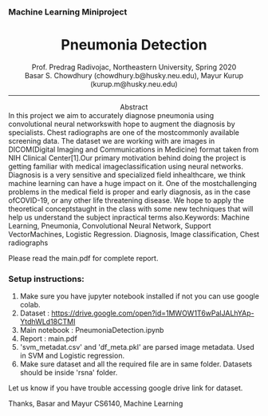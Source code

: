 ### Machine Learning Miniproject
<h1><center>Pneumonia Detection</center></h1> 
<center>Prof. Predrag Radivojac, Northeastern University, Spring 2020
 </center>  
<center>Basar S. Chowdhury (chowdhury.b@husky.neu.edu),  Mayur Kurup (kurup.m@husky.neu.edu)
</center> 

---
<center>Abstract</center> 
In this project we aim to accurately diagnose pneumonia using convolutional neural networkswith hope to augment the diagnosis by specialists. Chest radiographs are one of the mostcommonly available screening data. The dataset we are working with are images in DICOM(Digital Imaging and Communications in Medicine) format taken from NIH Clinical Center​[1]​.Our primary motivation behind doing the project is getting familiar with medical imageclassification using neural networks. Diagnosis is a very sensitive and specialized field inhealthcare, we think machine learning can have a huge impact on it. One of the mostchallenging problems in the medical field is proper and early diagnosis, as in the case ofCOVID-19, or any other life threatening disease. We hope to apply the theoretical conceptstaught in the class with some new techniques that will help us understand the subject inpractical terms also.Keywords​: Machine Learning, Pneumonia, Convolutional Neural Network, Support VectorMachines, Logistic Regression. Diagnosis, Image classification, Chest radiographs    


Please read the main.pdf for complete report.


### Setup instructions: 
1. Make sure you have jupyter notebook installed if not you can use google colab.
2. Dataset : https://drive.google.com/open?id=1MWOW1T6wPalJALhYAp-YtdhWLd18CTMI
3. Main notebook : PneumoniaDetection.ipynb 
4. Report : main.pdf
5. 'svm_metadat.csv' and 'df_meta.pkl' are parsed image metadata. Used in SVM and Logistic regression.
6. Make sure dataset and all the required file are in same folder. Datasets should be inside 'rsna' folder.

Let us know if you have trouble accessing google drive link for dataset. 

Thanks, 
Basar and Mayur 
CS6140, Machine Learning

